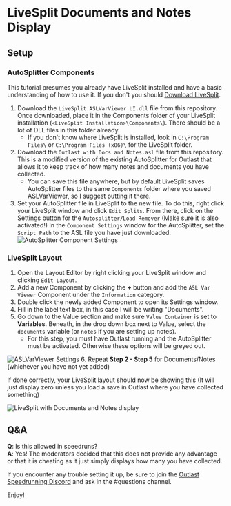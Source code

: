 # LiveSplit Documents and Notes Display
## Setup
### AutoSplitter Components
This tutorial presumes you already have LiveSplit installed and have a basic understanding of how to use it. If you don't you should [Download LiveSplit](https://livesplit.org/downloads/ "https://livesplit.org/downloads/").
1. Download the `LiveSplit.ASLVarViewer.UI.dll` file from this repository. Once downloaded, place it in the Components folder of your LiveSplit installation (`<LiveSplit Installation>\Components\`). There should be a lot of DLL files in this folder already.
   * If you don't know where LiveSplit is installed, look in `C:\Program Files\` or `C:\Program Files (x86)\` for the LiveSplit folder.
2. Download the `Outlast with Docs and Notes.asl` file from this repository. This is a modified version of the existing AutoSplitter for Outlast that allows it to keep track of how many notes and documents you have collected. 
   * You can save this file anywhere, but by default LiveSplit saves AutoSplitter files to the same `Components` folder where you saved ASLVarViewer, so I suggest putting it there.
3. Set your AutoSplitter file in LiveSplit to the new file. To do this, right click your LiveSplit window and click `Edit Splits`. From there, click on the Settings button for the `Autosplitter/Load Remover` (Make sure it is also activated!)
In the `Component Settings` window for the AutoSplitter, set the `Script Path` to the ASL file you have just downloaded.
![AutoSplitter Component Settings](https://upload.rileythefox.co.uk/cagA5/joRapUPa47.png/raw)
### LiveSplit Layout
1. Open the Layout Editor by right clicking your LiveSplit window and clicking `Edit Layout`.
2. Add a new Component by clicking the **+** button and add the `ASL Var Viewer` Component under the `Information` category.
3. Double click the newly added Component to open its Settings window.
4. Fill in the label text box, in this case I will be writing "Documents". 
5. Go down to the Value section and make sure `Value Container` is set to **Variables**. Beneath, in the drop down box next to Value, select the `documents` variable (or `notes` if you are setting up notes).
   * For this step, you must have Outlast running and the AutoSplitter must be activated. Otherwise these options will be greyed out.

![ASLVarViewer Settings](https://upload.rileythefox.co.uk/cagA5/juXaLaFi64.png/raw)
6. Repeat **Step 2 - Step 5** for Documents/Notes (whichever you have not yet added)

If done correctly, your LiveSplit layout should now be showing this (It will just display zero unless you load a save in Outlast where you have collected something)

![LiveSplit with Documents and Notes display](https://upload.rileythefox.co.uk/cagA5/NaVEtOli84.png/raw)

## Q&A
**Q**: Is this allowed in speedruns?  
**A**: Yes! The moderators decided that this does not provide any advantage or that it is cheating as it just simply displays how many you have collected.

If you encounter any trouble setting it up, be sure to join the [Outlast Speedrunning Discord](https://discord.gg/vyMZQSrtMA) and ask in the #questions channel.

Enjoy!